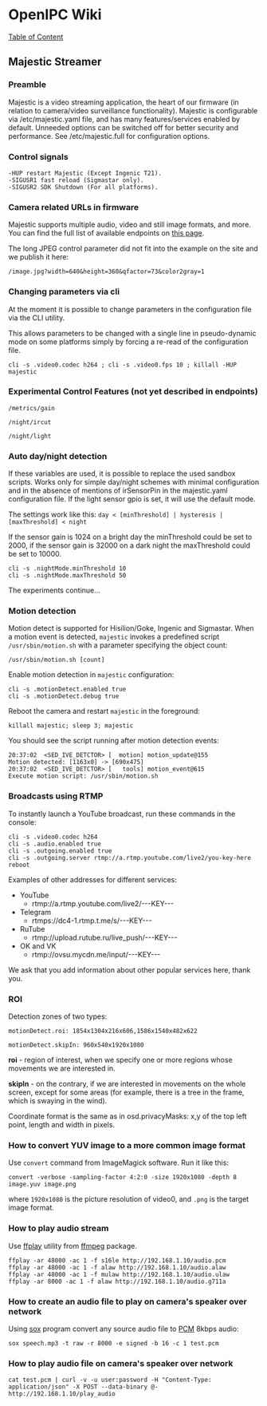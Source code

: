 # OpenIPC Wiki
[Table of Content](../README.md)

Majestic Streamer
-----------------

### Preamble

Majestic is a video streaming application, the heart of our firmware (in
relation to camera/video surveillance functionality). Majestic is configurable
via /etc/majestic.yaml file, and has many features/services enabled by default.
Unneeded options can be switched off for better security and performance. See /etc/majestic.full for configuration options.

### Control signals

```
-HUP restart Majestic (Except Ingenic T21).
-SIGUSR1 fast reload (Sigmastar only).
-SIGUSR2 SDK Shutdown (For all platforms).
```

### Camera related URLs in firmware

Majestic supports multiple audio, video and still image formats, and more.
You can find the full list of available endpoints on [this page](https://openipc.org/majestic-endpoints).

The long JPEG control parameter did not fit into the example on the site and we publish it here:

`/image.jpg?width=640&height=360&qfactor=73&color2gray=1`

### Changing parameters via cli

At the moment it is possible to change parameters in the configuration file via the CLI utility.

This allows parameters to be changed with a single line in pseudo-dynamic mode on some platforms 
simply by forcing a re-read of the configuration file.
```
cli -s .video0.codec h264 ; cli -s .video0.fps 10 ; killall -HUP majestic 
```

### Experimental Control Features (not yet described in endpoints)

```
/metrics/gain
```
```
/night/ircut
```
```
/night/light
```


### Auto day/night detection

If these variables are used, it is possible to replace the used sandbox scripts.
Works only for simple day/night schemes with minimal configuration and in the absence of mentions of irSensorPin in the majestic.yaml configuration file.
If the light sensor gpio is set, it will use the default mode.

The settings work like this:
```day < [minThreshold] | hysteresis | [maxThreshold] < night```

If the sensor gain is 1024 on a bright day the minThreshold could be set to 2000,
if the sensor gain is 32000 on a dark night the maxThreshold could be set to 10000.

```
cli -s .nightMode.minThreshold 10
cli -s .nightMode.maxThreshold 50
```

The experiments continue...


### Motion detection

Motion detect is supported for Hisilion/Goke, Ingenic and Sigmastar.
When a motion event is detected, `majestic` invokes a predefined script `/usr/sbin/motion.sh` with a parameter specifying the object count:

```
/usr/sbin/motion.sh [count]
```

Enable motion detection in `majestic` configuration:

```
cli -s .motionDetect.enabled true
cli -s .motionDetect.debug true
```

Reboot the camera and restart `majestic` in the foreground:

```
killall majestic; sleep 3; majestic
```

You should see the script running after motion detection events:

```
20:37:02  <SED_IVE_DETCTOR> [  motion] motion_update@155             Motion detected: [1163x0] -> [690x475]
20:37:02  <SED_IVE_DETCTOR> [   tools] motion_event@615              Execute motion script: /usr/sbin/motion.sh
```

### Broadcasts using RTMP

To instantly launch a YouTube broadcast, run these commands in the console:
```
cli -s .video0.codec h264
cli -s .audio.enabled true
cli -s .outgoing.enabled true
cli -s .outgoing.server rtmp://a.rtmp.youtube.com/live2/you-key-here
reboot
```

Examples of other addresses for different services:
- YouTube
    - rtmp://a.rtmp.youtube.com/live2/---KEY---
- Telegram
    - rtmps://dc4-1.rtmp.t.me/s/---KEY---
- RuTube
    - rtmp://upload.rutube.ru/live_push/---KEY---
- OK and VK
    - rtmp://ovsu.mycdn.me/input/---KEY---

We ask that you add information about other popular services here, thank you.

###  ROI

Detection zones of two types:

`motionDetect.roi: 1854x1304x216x606,1586x1540x482x622`

`motionDetect.skipIn: 960x540x1920x1080`

**roi** - region of interest, when we specify one or more regions whose movements we are interested in.

**skipIn** - on the contrary, if we are interested in movements on the whole screen, except for some areas (for example, there is a tree in the frame, which is swaying in the wind).

Coordinate format is the same as in osd.privacyMasks: x,y of the top left point, length and width in pixels.

### How to convert YUV image to a more common image format

Use `convert` command from ImageMagick software. Run it like this:
```
convert -verbose -sampling-factor 4:2:0 -size 1920x1080 -depth 8 image.yuv image.png
```
where `1920x1080` is the picture resolution of video0, and `.png` is the target
image format.

### How to play audio stream

Use [ffplay][ffplay] utility from [ffmpeg][ffmpeg] package.
```
ffplay -ar 48000 -ac 1 -f s16le http://192.168.1.10/audio.pcm
ffplay -ar 48000 -ac 1 -f alaw http://192.168.1.10/audio.alaw
ffplay -ar 48000 -ac 1 -f mulaw http://192.168.1.10/audio.ulaw
ffplay -ar 8000 -ac 1 -f alaw http://192.168.1.10/audio.g711a
```

### How to create an audio file to play on camera's speaker over network

Using [sox][sox] program convert any source audio file to [PCM][pcm] 8kbps audio:
```
sox speech.mp3 -t raw -r 8000 -e signed -b 16 -c 1 test.pcm
```

### How to play audio file on camera's speaker over network

```
cat test.pcm | curl -v -u user:password -H "Content-Type: application/json" -X POST --data-binary @- http://192.168.1.10/play_audio
```


[aac]: https://en.wikipedia.org/wiki/Advanced_Audio_Coding
[alaw]: https://en.wikipedia.org/wiki/A-law_algorithm
[dng]: https://en.wikipedia.org/wiki/Digital_Negative
[g711]: https://en.wikipedia.org/wiki/G.711
[heif]: https://en.wikipedia.org/wiki/High_Efficiency_Image_File_Format
[hls]: https://en.wikipedia.org/wiki/HTTP_Live_Streaming
[jpeg]: https://en.wikipedia.org/wiki/JPEG
[mjpeg]: https://en.wikipedia.org/wiki/Motion_JPEG
[mp3]: https://en.wikipedia.org/wiki/MP3
[mp4]: https://en.wikipedia.org/wiki/MPEG-4_Part_14
[opus]: https://en.wikipedia.org/wiki/Opus_(audio_format)
[pcm]: https://en.wikipedia.org/wiki/Pulse-code_modulation
[raw]: https://en.wikipedia.org/wiki/Raw_image_format
[rtsp]: https://en.wikipedia.org/wiki/RTSP
[ulaw]: https://en.wikipedia.org/wiki/%CE%9C-law_algorithm
[yuv]: https://en.wikipedia.org/wiki/YUV
[ffplay]: https://ffmpeg.org/ffplay.html
[ffmpeg]: https://ffmpeg.org/
[sox]: https://en.wikipedia.org/wiki/SoX
